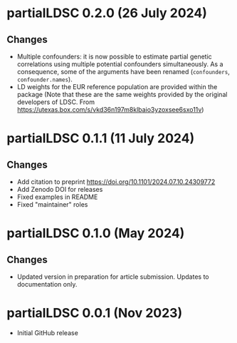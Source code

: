 # partialLDSC 0.2.0 (26 July 2024)

## Changes
* Multiple confounders: it is now possible to estimate partial genetic correlations using multiple potential confounders simultaneously. As a consequence, some of the arguments have been renamed (`confounders`, `confounder.names`).
* LD weights for the EUR reference population are provided within the package (Note that these are the same weights provided by the original developers of LDSC. From https://utexas.box.com/s/vkd36n197m8klbaio3yzoxsee6sxo11v)


# partialLDSC 0.1.1 (11 July 2024)

## Changes
* Add citation to preprint https://doi.org/10.1101/2024.07.10.24309772
* Add Zenodo DOI for releases
* Fixed examples in README
* Fixed "maintainer" roles


# partialLDSC 0.1.0 (May 2024)

## Changes
* Updated version in preparation for article submission. Updates to documentation only.


# partialLDSC 0.0.1 (Nov 2023)

* Initial GitHub release


